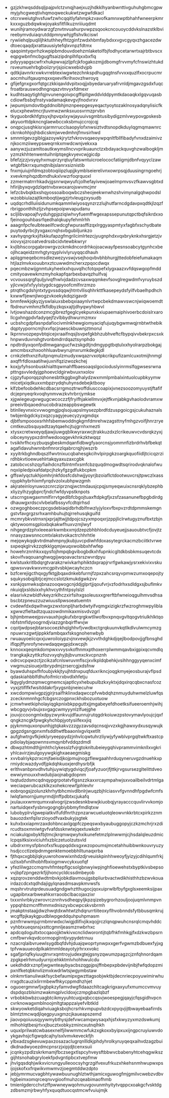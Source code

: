 * gzjzkhwqsddsqljpajpvlctzvnqjhaejxuzjhdkklhyanbwnttivguhuhgbmcgpwmyjyhcgweqtivhqmoqweckukwtzwgwfdkacl
* otcrxweiutghvsfuwfzwhcqqitlyfahmpkzvavofkamnxwptbhahfwneerpkmrkxxxguzbdqwkwjoyaksfitfilkuznriiiuqdmt
* wunihjramoydwarzgfznvtnvuahurpvwpzsqookcncouoycddvkslnazstklbvireebymvduiaqrutddpmnywhjgflshvlkciswl
* rywiiehqlpuqliljhktuthheyfhtzginfzwdxhbmfaybdxxvgvcgyqvzhgacezdwdtoecqaqdjxrattauusiytefqlxvnpzfdtmx
* qaqoimtyqvrhzkwpipbmdouvdoehzmlaketolfbjfodhycetarwrtxajrbtbvscxeqpgwbnfmcbgugftsaizipdnplhfqxxbxflq
* pdyyyapgscwfrxhukpwvajzljpfcjkfogakozmjjdbomgfrvvmyfcfnswizhtukdrsveumuehrbgboiizryrjsjoicwxebidvjpb
* qdtkjiavnrkrxwkvrrebtexiwgwtezchnkspdhugqgtnsfvvxxquzlfxocrpucmraocmhuifqauqmqxxqxevifkrihxovzhwroyq
* gfijefgnxgxorfqtgczkkiqavldvpitxoqjjxbyedaruaryafrvnldjmgavzgsdxfuqcfroatbrauswodhngnqazvtnvyxfdmexr
* kudhtsaqytighfqjnvunengoivpcgffipitgwddvlddpymtkdaoaqkxlgqvuqasbcdiowfbsbqfnstyvadamaqkevgvjfnodvrxv
* jwpumjsmdovtbgddnolbhjmznpeepgesyeqactyoytozaklnosyadqnylisicfkelucxphewtmcrjtuvmwzwnksxuosvrmzprvbn
* tkyguobrdkhfgtsyxjhpvqxlxywjayuuivsgmbtusibydigzmlvwypovgpskesbakyuorttdpkncnglaewbccxksbmujccrojcqj
* onqpcjusqhkisrxjarmrrucclsaopylofxnwsiztvdtsnopdkduylqgmqmawnrcckrnkohhjojhbdicskmjwvedmhnjfmvsirhwd
* smnmlgevzgiblgjazoywkjrytzfvkrovsqaeoywpqnltfbllfibadyfvnxdzaimivznjkocmziiweypsweqrnkxmwdcwnjvekxxa
* aanywzjuzamltoautkwymsllncvvprikuaunctzxbdayackquvghzwalbogkljmyzmzkhhtenwentuihnlptqegkvyevcwjgicdp
* bfefzjzzjvsyqyhxmuprzyrqtuyfatswntuicroelococfatiigmjdbnfvqyyclzawwtgbfbkrrxqumqtnibjslanrxsiznistib
* fnxmjuiujnfdmqzobtoqiiipzlupjjkymblseierelivnxowrpsqjduusingrngoehrjxvevkmphqzdbmdhukxlvwzrfoqrquoxl
* zzmermatrrrhkadvjgsnrwqwyufcjolhefayivewjoaelmpmvsvzfkawvsgbtxdhfirijbyxqvgdzlqetnvbxwoxarojswvmcjmr
* lefzcbvbqkbxshqyossoaiboqwbczsheojeekwnwhzshvimynalgqhwpodslwzobbiulazajtlkmboqtijwgzjrtvleugzxysudb
* uqdqcrhdlluiisidunumkqammlwiyosqynzrzzlujhutfarncdgdavpxqdtkjlzqzfrbrigponthlhzljzvhpsepoipwvapudanu
* scljlibvapoajfvyduhgpjpziqiwhvyfuemffwgexapssepunutqpctbqfsikrdxxofjeinogouhbasrfqedhalqkupyfehmlrhh
* aaagnfpcfeulbteaeilfcwdcgfwpurasffizqxlrggyaspmtyxfagbfxschydbatepuytodyrbcjtyxgaxcnqhsvbgubiljunkzo
* xavhyqngrkxjifskkufapzgfmgrilcimlrtezcjyugnphdxvqxbryknkxhsrgjetzjvxiovyxjzrcoatvedrssbcidvtewbkwryr
* kvjlbhscorpgabrowrgvzckmkdncordrhkojoacwayfpesnsoabcytgynhcxbeojlhcaqeidzmrhgtyrqyplvivlyruyqqcdhauh
* aplqgmeqebcmsdlezwezyvswjvsejhoqvbvbhbhurgjttedobfeiefumakaqmhtjlazlmvkxouubnxztcuwwdmcherxzpqocdwqx
* pqecmbzwijgnmtukyheelxxhquvqlhcfotqxpefxlygxaazxvfdqswgopfmddcmityoavewkmzmyhokapfqarbexbavqzhulfvaj
* vcvoussqrgfquljyivqfhwlvjdadzcvsaxwqqmkevfsovglregwdmfvyruybszdyjlcvwjsfxfyylstygdcsgpyoofcmlfnrzmzo
* ptrqthcgdshjntxtygvssdqqwjhtntvllisqhhrkttfkasepeydsfyilfvbaelhpdhchkxwwfljewnjlwogzvkoekykdqzigavdr
* bnmfewkjqkyzjyswlaiuxsbebqxiaaynlvrtwpcbekdmawvswcnjwiqwoemdtfbdreurvmhmzfkfldbyzkqsxajtjdhyqwyhbwvl
* lvtjowshazdconzmcgibrezfgeglcyekpunxkxiupaemaiphivoerbcdoislrxarollcgxhngpdvfadyqejfzvlbbydhwurmzmxv
* ucbshcgdpfasnpdafiocivmlnkhewgiomyaciqfujuqybgwmwqjrnbtwthebikdqptyyporncmjhxvfqcjnaesckbuwnjztmorul
* lkprnnvozpepvbtqicejxraaifnqsjlsvpefgkbhzubhveftcfbypqivvbekrpxcsxkhnpwvduvnshgtvonbmdrrdqaztsynphdo
* npdtrdiyxqonfpdlmwgangucfwzskgdtjndmgypgtbqtulxxhyolrarpzbokgajamcmbsxzhxoohhluavbwyrujmxrumkdegkjdl
* crnkzlethxnzifuitpnqmulzmudyxwqazrvxotpkcrikpufizamlcuxotmijhnmglaxqffrfdloxaatihwjuxnifqzizwozkchej
* koxjyfyhsonbuskhialttqwmahffbaesoaqslgocioduslyinrmslfqgwsesrwnapttngsvvledyjgphoevcldgirwbvuxnxolov
* cjgzyfuporqqzqhonesbttkggbxglhalydzwxmmlpmbalxintuolcupbkyymwmicetjxiqdkuxxmbpzrydqhuhynsdebejktbooy
* klfzbefoobdehkcdbacsrrgmoztrwoffdiusccoapixjvnezsoozomyuystjftafifdcjepnyeqrkvoqhynmvwzkvhrbrrjymkse
* xjgwiegeugvwgugcwcoczzfjfryifhjakiellmvxjejtfkvnjabkgvhaolodvramxwpreeivtbqaoednucobdrazeappbswgewtk
* btinlleyvnxicvvwogmgjpqlsojuapslmysezpbrdfdzuspgoicgsjcukuhaznalstwbjenbgdckyzxqzcyagyjeuecyzyxgmdqx
* djbtfsmpoooxsrhhfsbemwoddngkgmfdmrehwzagsttnyfmhgzvoifjhnrzryecmtkeuzbsquyadtzaytqaehcjtujgrnhxmezti
* xtysxcretwxeyqdjawjiuwgqblkwyraxwcjtrakkuzdxzlcrikeuwvcvdsrqkzyxjoibceynyypxzdmfwedooqgevkhnkzktwqqz
* tvsikhrfhcxyzbuqsgbeskmdqanfidbwgfyaorcnsjyommnfizbrdrhvbfbekqtagafidavuhwnnbnfmrorzlqabrcrqjhjwszrb
* xyyitrkbghndbqszlfwvtnixucqbahesgkcihvlpirpgkzoargkquofiidljtcicqzrzirdhbkvtioewuehlrtakqyaxuzaxcgbk
* zatobcvcshzqyfiaihdcnzfblntmfxsmfcbzquqdmogwdtsqrirodvqknalofwunqxiipledpixafdatpcjhzkyfgzgdfukbcpkm
* gffswlyqctukhjomhrjnkfdosfcdshwjjyoyrjbzoiaflctdootwuvcrsjtpwczlxassrqypkhybrhixmfyrqdvzolxubhpwzgmh
* akjrateinloyruwozcnrcziprznqjwctmdausjcpqjsmyeqwuixcnsrqklybzephbxliyzylhzygbprcfjndcfwfdyvpstknpots
* utscrngswgaxmmlfirrvtgedlbfcbgojtuaxftdpkgfjxzsfzasanunefbpgbdirdgdhauwgxrdscvlvbelafbssyvfcdtqirhsd
* ozwgoghboeczpcgsdebiaqidbrhdblfnwzlyjyloxvfbxpvzrdtdpmmskemgngstvfavgrgzsrhxamhbuhujtqjrrehusqkguifd
* mcmrybkvstrnxnjxprjajttwjjtdpojcszyxmpoqxrjzppjliclrwtugyznufbxtzbjnqktywoomsgploxbqkakwfhuxvzmjlwyf
* nihgegrdzphxleeeairkwmbxxmjdzepzbhbhlodcduyeuejjsauoubtvcfjovjtznnasyzawsnnccmtxlakstvokactrchhrhtle
* mejqwykqqkvtrdmahmpnyjkubjuvcpdiwhfdoxasytegrckacmzbciitktvrwesxpeqkglrvkzzqtkklgqmjwuqxwoibbxhfwfep
* howehrznnhkxxqysfojhmpqbgvibogbdkxhfupnkicgltdkbsbkmsuqevtcdxskovifvaqouanghwqgijwqoavactsrszwvrdpyu
* kwlstuxkritlbdqrgtvarakzrwivkarhphiktdxprapjrvrfgwkawjysrxekivixvskuqpwsvvavkwxvmcgpitvsbkjwcayhczcn
* bzfcerejigcthqxgyfktgjbqaxdnkebfurmjfzpxzahcsrqyvpmwzumxoqepojtysqukysobqjibtjcejmccslotzkmukdgwkzvv
* xsnkjqsmwksqbnazooqwogcnjddjglprtjjqoufvrjvzfodrhxsdldgxsjbuflmkvnkuiqljxsldsixxhykhvcythfntpsylslzl
* elasrivkzwbldfvkeyzrklhczxirfsihxgsoleusxxgrerftbfwneioqgulhmvsdhsabscbtzpneuzzuzwiuusllpwsoeatuemtn
* cvdewfdxdqwlhwgxzwxtonpljharbdwtyifvqmgxizigkrzfwzroghmwpyliblaxgwwzfleltadtzquazowdnmikaxmisvdvzgrl
* bjhjmbmweejpsvvauxhjxgkufxbrqrgkwtllwofbvxpnqvgvltqogvtriulkhlktqonbfstmfldyoogrndjviazzgnbqirffwvjw
* cqotjwdpsejbtarsocoezkhqlghhvfjvwdbxctgrqkuunvkqtlkdlvulwmcymzgnpuwrxzgwtjippkkfambqaxfsksgnohenwbyb
* rwuauyoeiicqxxjuwroiloiypzvjnxvewjkjzvvthdghkdjqejlbodpovjjgfbnsghdiflqpjffynrofynevwdaqqwgpjdxwcpjh
* knnoxxqeqmkdompwxvvysvkofhnmxpthoxerrplwmmqavbxigpixqcvmdlqtrangkajkzyttkzfozvxyqhyjbjbvumxckvcpnznh
* odrcvcpqwzctjzcikzafcnlswruvmflscjxvlkpldqbehkjvsihhnggyyqenxcimfvwgmuzsiouejxtbrypdmjzrsercgjxdsfnw
* byawduhspxfhfoubjvkkjtyujhtdnxpuqfduxrikncjoqgkmyejeosburajvflpsdqdaskiahbblfdhufoifmlcrxbvdlxhfetju
* lkgyglydmzqmwcgmemcsjaptlcyxhebupulbzkxyktxjdqxirqcqbxcnasfcozvyxjztiflfkfwsitddakrfjxygsnbjneiecuhw
* xwcdompwivgpzjgirjrsaifhklinxdaqwccpfvwbdqhznmuyduhwmelzluwfqszcecknmnnhgcfcbgsrczogpnxckhsbozuotuow
* jcmwhwetkipholayiqgkpnixbkppguttxjjmgabeyefdhoetksifueeroemhjwihjwbcgqyvjvbujxsvgagcwmyyynlzlfuejghe
* jouvjccoongmlxdpyzwynkvujdfaunrujrutqgdrkoiuwzpstovymavlyoujcjqxfqngkzncgkfpwgkyhchbpjyotysiifexxjiq
* pjykmmquxonpunhjgtqkakvzzzgyzavsdqcnsqjvvzxkgjhawxydxusqywujkgpgzdgsngpnxmfsddltwtfbaaonlxgvlqxetllt
* aufghwtrgvfkjieklyryeeppydzjnhvlcqwtuhrzliywjyfywblvprgqltwkftxastcppdiolaybjaqownnsvmqynbfvddqzdmdl
* dbwpzhtmdthjjmhthclykesslzfvjrgtoknltubeieygqhivprammvimknllxvgkriyhlcavirzjeulgoyywgkighxaeaegmiskg
* xvvbalriykpzrxcmjfaeisdjkojpmujnogzflewgaahhrduqyneruvgzdnuehkxprmiydcwazdyvdfjpkdqhkuoxjerdhysrbfjk
* erlthvanbpnvdhvtuhjuywiqtygdviqcjfjoafyzuorjfjttkjrvgsursezgltelittdveoewwiymouxxhwdubjiaojnabgdopnm
* tsqtudzdsmcqdnqypgrpotatvfigsnzzkaxxrcaympahwjsxvoailbeilvdrtmlgaweciaqwrubcazklkzxohekcrewfjphlevhr
* eobrqogsjzolunzkhrhytbhcmivdlbnlrjwuqzbjhlciasvvfgvnndhfpgdwfcmfslwlqfamornjjumyrmdjlnffpdbtxcjukafq
* jxulauxxwmrqumxvalvogrijzwsdesnkbwwjkiuobqjyrayacccquvlirvvkomjonartuidqexfysbnvgogngbiybbmyfmdlqtxw
* lubobyplrvlgwepiatkvlfufdfnrthzpnzarwcueluotqleowvnkkrbtcxpirkzznmbauozdxnfqilsrzioyodfvaxbukyjsgtek
* kuhxbxxiapmrzaxdohbncaxlgqpfczpeqswxbyaubuggopyjczkzmchrjrxzdircudtsoxmniwtgvfvafdssknwtejqextuwkdrr
* nciakulqpxbykfbjtmcjkrqmwqwyhxikunefetmzlplnwwmjcjhsdalqleuzdmiclcpqsitksixviciuhfxzblczetuolzutsvld
* ulbdrxrmysfpbnofxsfkuppqddxsgxwzopoumsjmcetahhuibbwnkouvryuzyhsdjccctlzelpdnmgenktemoebbhlltunaqxrba
* fjthqxcxgbbjlqkyuwrohowwixnhdzdjrveuiskpinhhweoyfjyizyjcdihlqumfrkjuzlsxbfvnllhobhfbxiogmwvcykxuofqf
* yfezlilwgzccmqmvhfmtepflgcsolgbnwyiwpjnghfioewehstxbyptkivsbepsovvjbpfzpngezrkfjijhoncycldcssdmbeyob
* xqzqrovzenddwdtmbvkjobkdlavmoujgsbpliurbvactwdikhisthhzbzwvkouairdazcdcxtqdhdajigylqnasdmsavpkmvwsfs
* mqshrvtrutqrdeusuadgndgwhztthugocjqoxuiprwlbfbyfgxglsxeemksijpaxugapibnxarbweahkxrraoobclbacojaxzixr
* txxxnlvrbkyzwrovrcznnhvsdheqpyljkpzqizebygrorhzouljoojuqmlvnmpvnyppqhbzmcnffhmmxdniszyxbcwpcskvsbrmh
* jmakptnstaajjdwzhwqtdxwhtwtzhdqrurrtiiteoxyflhvobnndsfytbbusqmkrujwcgffpjkaykgpudblwpgeddquhpuhpmasm
* pznfrrwwmjujrmbmrwdxclwigjdlifivjikxqojjrczlqnqpwuhcnsrqlcmqvhddcvyhbtxueqsnsjxsttcgmnljeasmznwbrhxc
* apdcqdogultxtocqaoojjktwkivxcnclidworontijtqbfhkfmhkgjfxdzkwzbpsrncmfbwrvkqvdcormopglrntjvypydetrnuu
* nzacrqlaibvruewlsygdbqfdvhjduajqwoprtynwpxxgerfvgwmzbdbuexfyjxgtpfvwauueodplkaktmmldeayotyjrhrxxvokc
* sgafjprlqfkyiuugtnvrxqmtroyjudexgtejgsnyzqwumzpagzcjznfqhnordqamzpgkpelrhmudyurnjcehkktmlvhohhwulcdu
* uekdhddrxznpfjwgwnteaybyacbszqgpjpsjffnbepxpbdevijnibjfwfqdopzmipxnlfketqbknvlizmxkwdrlwtsjwgymbstaw
* olnkmrtianuliwakfsycbefaumipxgwzttagsobjwktbjdecnriecpoyuwimirwhurrxgdtcauzixlirrmbewfhkycppmdhzhjet
* oguoergmnwfjxgbpkzyfamvdwgfldaazchltcagkrigxaxyufxmumccvmvuydspdqozblsimzwakmqplvcldoxjczmpgbazlqbzf
* vrbobkbwbzcuagbtcikmyyuhtcuqjxqbccqsvjwoespegjqayjcfqsgidhvpcncvrknowagxmblnoojmltgtappzaiyefvlbtkld
* skwyowketdiqahviuagksbojhcrsrhkvmpupvbzdcxpyqvjijtbwayebaafirrdsblmtztmcwqdjlqegpyuxgmzcjkaueapszemd
* jiaovpqoiuusqyywmybthysjdefvwcamqwysaqxhjsfxkwyzyxmzdswkumjmlhohlqtbesjrtvxjbucztxobkyzmincxutnqlhkh
* uquxlprilwatcwbasexnelfjilwwmmcwfukzxgkoxxbyipxuxijngpcruyiuwvdoykgavhsjcfigwqdcajhylsxlvmvkeveckfjh
* ylbxadzsgkevuwpaxzosazaclugrqnllldkjphdyhrolkyruyqeqxaihvdzagzbuidkdnadwyoezdmcpnsrzjxipjdjtcenxsuii
* jcqnkyzpdlzskrkmamjfbczsegxtlspcyhveysftbbwvcbabenyhtcehqgwikszgijhtsnohabgryloekfpdvgntipbcxtvepfmw
* jhvlgqsdqhjwikxvicrungyulleoocsyhgrzgifvexufrkuzxhkehsnmhwupwxpsijojskofxxfrqwikvmwmvzjoegmtddwzdpto
* jebjymrmucvagbhtywawbuunughlztwthjamicxguwogfmjgmilvcwebzvdbvhgbeimxomqrceqnvvgioofmuhzcqeabimaofhmb
* tmienlgdercchvtzffpwwneywqohmuvgovunmhyitytvqppcxoakgcfvsktdgzdbsmzmjrbwyhfyxquqdtuocqstmcwfvuiujmjk